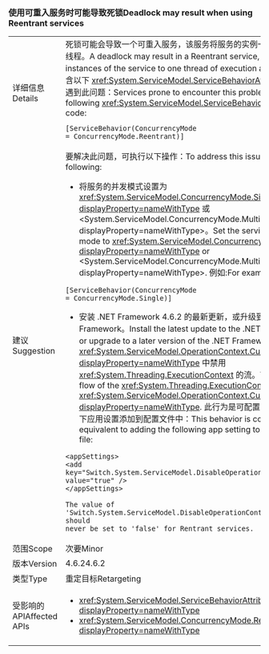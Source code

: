 ### <a name="deadlock-may-result-when-using-reentrant-services"></a><span data-ttu-id="c926f-101">使用可重入服务时可能导致死锁</span><span class="sxs-lookup"><span data-stu-id="c926f-101">Deadlock may result when using Reentrant services</span></span>

|   |   |
|---|---|
|<span data-ttu-id="c926f-102">详细信息</span><span class="sxs-lookup"><span data-stu-id="c926f-102">Details</span></span>|<span data-ttu-id="c926f-103">死锁可能会导致一个可重入服务，该服务将服务的实例一次限制为一个执行线程。</span><span class="sxs-lookup"><span data-stu-id="c926f-103">A deadlock may result in a Reentrant service, which restricts instances of the service to one thread of execution at a time.</span></span> <span data-ttu-id="c926f-104">代码中包含以下 <xref:System.ServiceModel.ServiceBehaviorAttribute> 的服务容易遇到此问题：</span><span class="sxs-lookup"><span data-stu-id="c926f-104">Services prone to encounter this problem will have the following <xref:System.ServiceModel.ServiceBehaviorAttribute> in their code:</span></span><pre><code class="language-csharp">[ServiceBehavior(ConcurrencyMode = ConcurrencyMode.Reentrant)]&#13;&#10;</code></pre>|
|<span data-ttu-id="c926f-105">建议</span><span class="sxs-lookup"><span data-stu-id="c926f-105">Suggestion</span></span>|<span data-ttu-id="c926f-106">要解决此问题，可执行以下操作：</span><span class="sxs-lookup"><span data-stu-id="c926f-106">To address this issue, you can do the following:</span></span><ul><li><span data-ttu-id="c926f-107">将服务的并发模式设置为 <xref:System.ServiceModel.ConcurrencyMode.Single?displayProperty=nameWithType> 或 &lt;System.ServiceModel.ConcurrencyMode.Multiple?displayProperty=nameWithType&gt;。</span><span class="sxs-lookup"><span data-stu-id="c926f-107">Set the service's concurrency mode to <xref:System.ServiceModel.ConcurrencyMode.Single?displayProperty=nameWithType> or &lt;System.ServiceModel.ConcurrencyMode.Multiple?displayProperty=nameWithType&gt;.</span></span> <span data-ttu-id="c926f-108">例如:</span><span class="sxs-lookup"><span data-stu-id="c926f-108">For example:</span></span></li></ul><pre><code class="language-csharp">[ServiceBehavior(ConcurrencyMode = ConcurrencyMode.Single)]&#13;&#10;</code></pre><ul><li><span data-ttu-id="c926f-109">安装 .NET Framework 4.6.2 的最新更新，或升级到更高版本的 .NET Framework。</span><span class="sxs-lookup"><span data-stu-id="c926f-109">Install the latest update to the .NET Framework 4.6.2, or upgrade to a later version of the .NET Framework.</span></span> <span data-ttu-id="c926f-110">这将在 <xref:System.ServiceModel.OperationContext.Current?displayProperty=nameWithType> 中禁用 <xref:System.Threading.ExecutionContext> 的流。</span><span class="sxs-lookup"><span data-stu-id="c926f-110">This disables the flow of the <xref:System.Threading.ExecutionContext> in <xref:System.ServiceModel.OperationContext.Current?displayProperty=nameWithType>.</span></span> <span data-ttu-id="c926f-111">此行为是可配置的；它相当于将以下应用设置添加到配置文件中：</span><span class="sxs-lookup"><span data-stu-id="c926f-111">This behavior is configurable; it is equivalent to adding the following app setting to your configuration file:</span></span></li></ul><pre><code class="language-xml">&lt;appSettings&gt;&#13;&#10;&lt;add key=&quot;Switch.System.ServiceModel.DisableOperationContextAsyncFlow&quot; value=&quot;true&quot; /&gt;&#13;&#10;&lt;/appSettings&gt;&#13;&#10;&#13;&#10;The value of &#39;Switch.System.ServiceModel.DisableOperationContextAsyncFlow&#39; should never be set to &#39;false&#39; for Rentrant services.&#13;&#10;</code></pre>|
|<span data-ttu-id="c926f-112">范围</span><span class="sxs-lookup"><span data-stu-id="c926f-112">Scope</span></span>|<span data-ttu-id="c926f-113">次要</span><span class="sxs-lookup"><span data-stu-id="c926f-113">Minor</span></span>|
|<span data-ttu-id="c926f-114">版本</span><span class="sxs-lookup"><span data-stu-id="c926f-114">Version</span></span>|<span data-ttu-id="c926f-115">4.6.2</span><span class="sxs-lookup"><span data-stu-id="c926f-115">4.6.2</span></span>|
|<span data-ttu-id="c926f-116">类型</span><span class="sxs-lookup"><span data-stu-id="c926f-116">Type</span></span>|<span data-ttu-id="c926f-117">重定目标</span><span class="sxs-lookup"><span data-stu-id="c926f-117">Retargeting</span></span>|
|<span data-ttu-id="c926f-118">受影响的 API</span><span class="sxs-lookup"><span data-stu-id="c926f-118">Affected APIs</span></span>|<ul><li><xref:System.ServiceModel.ServiceBehaviorAttribute?displayProperty=nameWithType></li><li><xref:System.ServiceModel.ConcurrencyMode.Reentrant?displayProperty=nameWithType></li></ul>|

